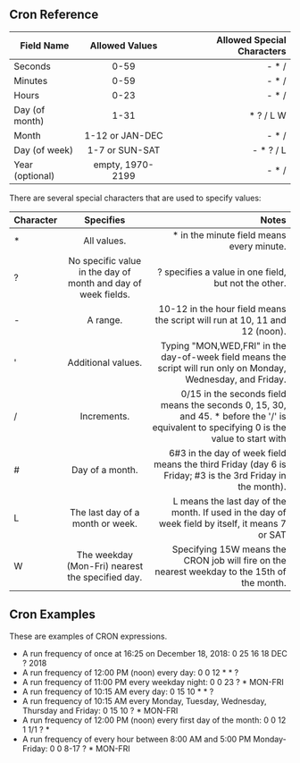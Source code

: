 
## Cron Reference

| Field Name         | Allowed Values       | Allowed Special Characters | 
| -------------------|:--------------------:| --------------------------:|
| Seconds            | 0-59                 | - * /                      |
| Minutes            | 0-59                 | - * /                      |
| Hours              | 0-23                 | - * /                      |
| Day (of month)     | 1-31                 | * ? / L W                  |
| Month              | 1-12 or JAN-DEC      | - * /                      |
| Day (of week)	     | 1-7 or SUN-SAT       | - * ? / L                  |
| Year (optional)    | empty, 1970-2199     | - * /                      |



There are several special characters that are used to specify values:

| Character | Specifies                                           | Notes                      | 
| ----------|:---------------------:| ---------------------------:|
| *         | All values.	                                      | * in the minute field means every minute.                   |
| ?         | No specific value in the day of month and day of week fields.                                          | ? specifies a value in one field, but not the other.                     |
| -         | A range.                                            | 10-12 in the hour field means the script will run at 10, 11 and 12 (noon).                   |
| '         | Additional values.                                  | Typing "MON,WED,FRI" in the day-of-week field means the script will run only on Monday, Wednesday, and Friday.                 |
| /         | Increments.                                         | 0/15 in the seconds field means the seconds 0, 15, 30, and 45. * before the '/' is equivalent to specifying 0 is the value to start with                  |
| #	        | Day of a month.                                     | 6#3 in the day of week field means the third Friday (day 6 is Friday; #3 is the 3rd Friday in the month).                  |
| L         | The last day of a month or week.                    | L means the last day of the month. If used in the day of week field by itself, it means 7 or SAT                      |
| W         | The weekday (Mon-Fri) nearest the specified day.    | Specifying 15W means the CRON job will fire on the nearest weekday to the 15th of the month.                   |


## Cron Examples

These are examples of CRON expressions.

* A run frequency of once at 16:25 on December 18, 2018: 0 25 16 18 DEC ? 2018
* A run frequency of 12:00 PM (noon) every day: 0 0 12 * * ?
* A run frequency of 11:00 PM every weekday night: 0 0 23 ? * MON-FRI
* A run frequency of 10:15 AM every day: 0 15 10 * * ?
* A run frequency of 10:15 AM every Monday, Tuesday, Wednesday, Thursday and Friday: 0 15 10 ? * MON-FRI
* A run frequency of 12:00 PM (noon) every first day of the month: 0 0 12 1 1/1 ? *
* A run frequency of every hour between 8:00 AM and 5:00 PM Monday-Friday: 0 0 8-17 ? * MON-FRI


